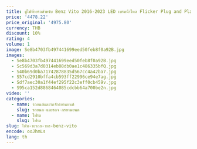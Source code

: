 ```yaml
---
title: คู่ไฟท้ายรถสําหรับ Benz Vito 2016-2023 LED เบรคน้ําไหล Flicker Plug and Play ไฟท้ายไฟท้าย 2PCs
price: '4478.22'
price_original: '4975.80'
currency: THB
discount: 10%
rating: 4
volume: 1
image: Se8b4703fb497441699eed50feb8f0a92B.jpg
images:
  - Se8b4703fb497441699eed50feb8f0a92B.jpg
  - Sc569d3a7d0314eb08db0ae1c486335bfQ.jpg
  - S40b69d0ba71742878835d567cc4a42ba7.jpg
  - S57cd2910bffa4cb593ff22996ce94e7ag.jpg
  - Sdf7aec30a1f44ef295f22c3eff0cb459v.jpg
  - S95ca152d8868464085cdcbb64a700be2n.jpg
video: ''
categories:
  - name: รถยนต์และรถจักรยานยนต์
    slug: รถยนต-และรถจ-กรยานยนต
  - name: ไฟรถ
    slug: ไฟรถ
slug: ไฟท-ายรถส-าหร-benz-vito
encode: ooJhmLs
lang: th
---
```

  